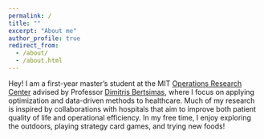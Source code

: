 ```yaml
---
permalink: /
title: ""
excerpt: "About me"
author_profile: true
redirect_from: 
  - /about/
  - /about.html
---
```


Hey! I am a first-year master’s student at the MIT [Operations Research Center](https://orc.mit.edu) advised by Professor [Dimitris Bertsimas](https://www.dbertsim.mit.edu), where I focus on applying optimization and data-driven methods to healthcare. Much of my research is inspired by collaborations with hospitals that aim to improve both patient quality of life and operational efficiency. In my free time, I enjoy exploring the outdoors, playing strategy card games, and trying new foods!
